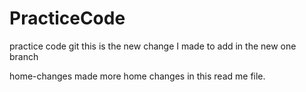 # PracticeCode
practice code git
 this is the new change I made to add in the new one branch
 
 home-changes
made more home changes in this read me file. 
